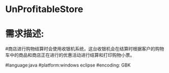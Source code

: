 # **UnProfitableStore**

# 需求描述:





#商店进行购物结算时会使用收银机系统，这台收银机会在结算时根据客户的购物车中的商品和商店正在进行的优惠活动进行结算和打印购物小票。

#language:java
#platform:windows eclipse 
#encoding: GBK

